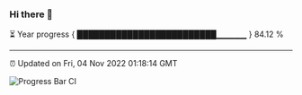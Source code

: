 ### Hi there 👋

⏳ Year progress { █████████████████████████▁▁▁▁▁ } 84.12 %

---

⏰ Updated on Fri, 04 Nov 2022 01:18:14 GMT

![Progress Bar CI](https://github.com/liununu/liununu/workflows/Progress%20Bar%20CI/badge.svg)
